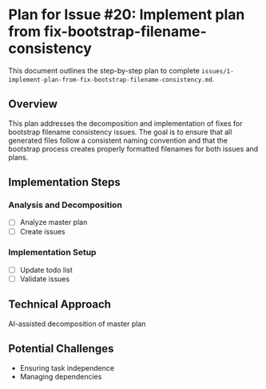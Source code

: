 # Plan for Issue #20: Implement plan from fix-bootstrap-filename-consistency

This document outlines the step-by-step plan to complete `issues/1-implement-plan-from-fix-bootstrap-filename-consistency.md`.

## Overview

This plan addresses the decomposition and implementation of fixes for bootstrap filename consistency issues. The goal is to ensure that all generated files follow a consistent naming convention and that the bootstrap process creates properly formatted filenames for both issues and plans.

## Implementation Steps

### Analysis and Decomposition
- [ ] Analyze master plan
- [ ] Create issues

### Implementation Setup
- [ ] Update todo list
- [ ] Validate issues

## Technical Approach
AI-assisted decomposition of master plan

## Potential Challenges
- Ensuring task independence
- Managing dependencies